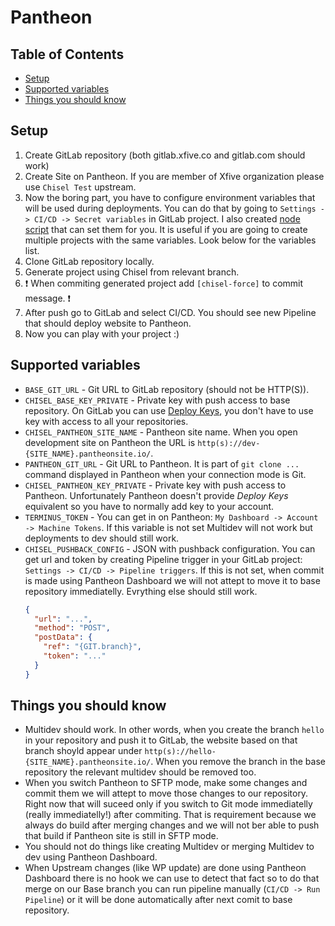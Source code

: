 # Pantheon

## Table of Contents
<!-- START doctoc generated TOC please keep comment here to allow auto update -->
<!-- DON'T EDIT THIS SECTION, INSTEAD RE-RUN doctoc TO UPDATE -->


- [Setup](#setup)
- [Supported variables](#supported-variables)
- [Things you should know](#things-you-should-know)

<!-- END doctoc generated TOC please keep comment here to allow auto update -->

## Setup

1. Create GitLab repository (both gitlab.xfive.co and gitlab.com should work)
2. Create Site on Pantheon. If you are member of Xfive organization please use `Chisel Test` upstream.
3. Now the boring part, you have to configure environment variables that will be used during deployments. You can do that by going to `Settings -> CI/CD -> Secret variables` in GitLab project. I also created [node script](https://github.com/jakub300/pantheon-ci-variables) that can set them for you. It is useful if you are going to create multiple projects with the same variables. Look below for the variables list.
4. Clone GitLab repository locally.
5. Generate project using Chisel from relevant branch.
6. ❗️ When commiting generated project add `[chisel-force]` to commit message. ❗️
7. After push go to GitLab and select CI/CD. You should see new Pipeline that should deploy website to Pantheon.
8. Now you can play with your project :)

## Supported variables

* `BASE_GIT_URL` - Git URL to GitLab repository (should not be HTTP(S)).
* `CHISEL_BASE_KEY_PRIVATE` - Private key with push access to base repository. On GitLab you can use [Deploy Keys](https://docs.gitlab.com/ce/ssh/README.html#deploy-keys), you don't have to use key with access to all your repositories.
* `CHISEL_PANTHEON_SITE_NAME` - Pantheon site name. When you open development site on Pantheon the URL is `http(s)://dev-{SITE_NAME}.pantheonsite.io/`.
* `PANTHEON_GIT_URL` - Git URL to Pantheon. It is part of `git clone ...` command displayed in Pantheon when your connection mode is Git.
* `CHISEL_PANTHEON_KEY_PRIVATE` - Private key with push access to Pantheon. Unfortunately Pantheon doesn't provide _Deploy Keys_ equivalent so you have to normally add key to your account.
* `TERMINUS_TOKEN` - You can get in on Pantheon: `My Dashboard -> Account -> Machine Tokens`. If this variable is not set Multidev will not work but deployments to dev should still work.
* `CHISEL_PUSHBACK_CONFIG` - JSON with pushback configuration. You can get url and token by creating Pipeline trigger in your GitLab project: `Settings -> CI/CD -> Pipeline triggers`. If this is not set, when commit is made using Pantheon Dashboard we will not attept to move it to base repository immediatelly. Evrything else should still work.
  ```json
  {
    "url": "...",
    "method": "POST",
    "postData": {
      "ref": "{GIT.branch}",
      "token": "..."
    }
  }
  ``` 

## Things you should know

* Multidev should work. In other words, when you create the branch `hello` in your repository and push it to GitLab, the website based on that branch shoyld appear under `http(s)://hello-{SITE_NAME}.pantheonsite.io/`. When you remove the branch in the base repository the relevant multidev should be removed too.
* When you switch Pantheon to SFTP mode, make some changes and commit them we will attept to move those changes to our repository. Right now that will suceed only if you switch to Git mode immediatelly (really immediatelly!) after commiting. That is requirement because we always do build after merging changes and we will not ber able to push that build if Pantheon site is still in SFTP mode.
* You should not do things like creating Multidev or merging Multidev to dev using Pantheon Dashboard.
* When Upstream changes (like WP update) are done using Pantheon Dashboard there is no hook we can use to detect that fact so to do that merge on our Base branch you can run pipeline manually (`CI/CD -> Run Pipeline`) or it will be done automatically after next comit to base repository.
